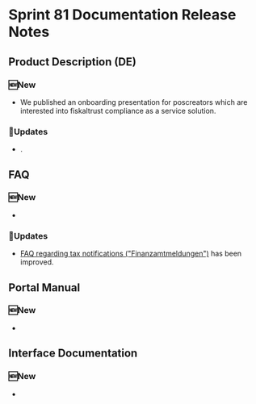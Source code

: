 # Sprint 81 Documentation Release Notes

## Product Description (DE)

### :new:New

- We published an onboarding presentation for poscreators which are interested into fiskaltrust compliance as a service solution. 

### :repeat:Updates

- .

## FAQ

### :new:New

- 

### :repeat:Updates
- [FAQ regarding tax notifications ("Finanzamtmeldungen")](https://docs.fiskaltrust.cloud/doc/faq/qna/market-de.html#wann-muss-ich-die-verwendung-einer-tse-dem-finanzamt-melden-welche-informationen-mu%C3%9F-ich-dem-finanzamt-%C3%BCbermitteln-ist-im-falle-eines-tse-verlusts-oder--diebstahls-eine-meldung-und-sperrung-der-tse-z-b-im-portal-oder-gg%C3%BC-dem-finanzamt-notwendig) has been improved.

## Portal Manual

### :new:New

- 

## Interface Documentation

### :new:New

- 


